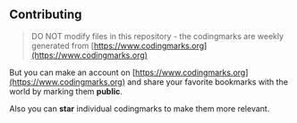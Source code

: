 Contributing
---
> DO NOT modify files in this repository - the codingmarks are weekly generated from [https://www.codingmarks.org](https://www.codingmarks.org)

But you can make an account on [https://www.codingmarks.org](https://www.codingmarks.org)
and share your favorite bookmarks with the world by marking them **public**.
  
Also you can **star** individual codingmarks to make them more relevant.

